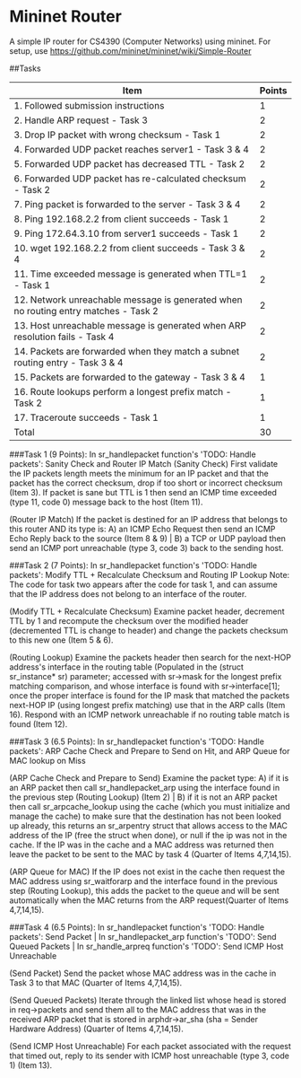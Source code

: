 # Mininet Router
A simple IP router for CS4390 (Computer Networks) using mininet. For setup, use https://github.com/mininet/mininet/wiki/Simple-Router

##Tasks


| Item                                                                                	| Points 	|
|-------------------------------------------------------------------------------------	|--------	|
| 1. Followed submission instructions                                                 	| 1      	|
| 2. Handle ARP request - Task 3                                                      	| 2      	|
| 3. Drop IP packet with wrong checksum - Task 1                                      	| 2      	|
| 4. Forwarded UDP packet reaches server1 - Task 3 & 4                                	| 2      	|
| 5. Forwarded UDP packet has decreased TTL - Task 2                                  	| 2      	|
| 6. Forwarded UDP packet has re-calculated checksum - Task 2                         	| 2      	|
| 7. Ping packet is forwarded to the server - Task 3 & 4                              	| 2      	|
| 8. Ping 192.168.2.2 from client succeeds - Task 1                                   	| 2      	|
| 9. Ping 172.64.3.10 from server1 succeeds - Task 1                                  	| 2      	|
| 10. wget 192.168.2.2 from client succeeds - Task 3 & 4                              	| 2      	|
| 11. Time exceeded message is generated when TTL=1 - Task 1                          	| 2      	|
| 12. Network unreachable message is generated when no routing entry matches - Task 2 	| 2      	|
| 13. Host unreachable message is generated when ARP resolution fails - Task 4        	| 2      	|
| 14. Packets are forwarded when they match a subnet routing entry - Task 3 & 4       	| 2      	|
| 15. Packets are forwarded to the gateway - Task 3 & 4                               	| 1      	|
| 16. Route lookups perform a longest prefix match - Task 2                           	| 1      	|
| 17. Traceroute succeeds - Task 1                                                    	| 1      	|
| Total                                                                               	| 30     	|

###Task 1 (9 Points): 
In sr_handlepacket function's 'TODO: Handle packets': Sanity Check and Router IP Match
(Sanity Check) First validate the IP packets length meets the minimum for an IP packet and that the packet has the correct checksum, drop if too short or incorrect checksum (Item 3). If packet is sane but TTL is 1 then send an ICMP time exceeded (type 11, code 0) message back to the host (Item 11).

(Router IP Match) If the packet is destined for an IP address that belongs to this router AND its type is: A) an ICMP Echo Request then send an ICMP Echo Reply back to the source (Item 8 & 9) | B) a TCP or UDP payload then send an ICMP port unreachable (type 3, code 3) back to the sending host.

###Task 2 (7 Points): 
In sr_handlepacket function's 'TODO: Handle packets': Modify TTL + Recalculate Checksum and Routing IP Lookup 
Note: The code for task two appears after the code for task 1, and can assume that the IP address does not belong to an interface of the router.

(Modify TTL + Recalculate Checksum) Examine packet header, decrement TTL by 1 and recompute the checksum over the modified header (decremented TTL is change to header) and change the packets checksum to this new one (Item 5 & 6).

(Routing Lookup) Examine the packets header then search for the next-HOP address's interface in the routing table (Populated in the (struct sr_instance* sr) parameter; accessed with sr->mask for the longest prefix matching comparison, and whose interface is found with sr->interface[1]; once the proper interface is found for the IP mask that matched the packets next-HOP IP (using longest prefix matching) use that in the ARP calls (Item 16). Respond with an ICMP network unreachable if no routing table match is found (Item 12). 

###Task 3 (6.5 Points): 
In sr_handlepacket function's 'TODO: Handle packets': ARP Cache Check and Prepare to Send on Hit, and ARP Queue for MAC lookup on Miss

(ARP Cache Check and Prepare to Send) Examine the packet type: A) if it is an ARP packet then call sr_handlepacket_arp using the interface found in the previous step (Routing Lookup) (Item 2) | B) if it is not an ARP packet then call sr_arpcache_lookup using the cache (which you must initialize and manage the cache) to make sure that the destination has not been looked up already, this returns an sr_arpentry struct that allows access to the MAC address of the IP (free the struct when done), or null if the ip was not in the cache. If the IP was in the cache and a MAC address was returned then leave the packet to be sent to the MAC by task 4 (Quarter of Items 4,7,14,15).

(ARP Queue for MAC) If the IP does not exist in the cache then request the MAC address using sr_waitforarp and the interface found in the previous step (Routing Lookup), this adds the packet to the queue and will be sent automatically when the MAC returns from the ARP request(Quarter of Items 4,7,14,15).

###Task 4 (6.5 Points): 
In sr_handlepacket function's 'TODO: Handle packets': Send Packet | In sr_handlepacket_arp function's 'TODO': Send Queued Packets | In sr_handle_arpreq function's 'TODO': Send ICMP Host Unreachable

(Send Packet) Send the packet whose MAC address was in the cache in Task 3 to that MAC
(Quarter of Items 4,7,14,15).

(Send Queued Packets) Iterate through the linked list whose head is stored in req->packets and send them all to the MAC address that was in the received ARP packet that is stored in arphdr->ar_sha (sha = Sender Hardware Address) (Quarter of Items 4,7,14,15).

(Send ICMP Host Unreachable) For each packet associated with the request that timed out, reply to its sender with ICMP host unreachable (type 3, code 1) (Item 13).
